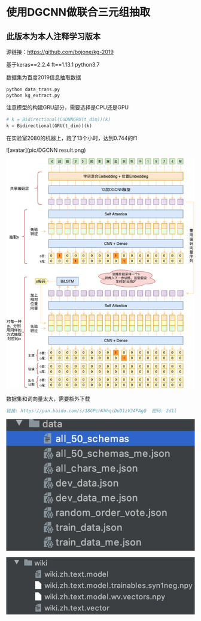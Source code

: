 # 使用DGCNN做联合三元组抽取
## 此版本为本人注释学习版本

源链接：https://github.com/bojone/kg-2019

基于keras==2.2.4 ft==1.13.1 python3.7

数据集为百度2019信息抽取数据

```
python data_trans.py
python kg_extract.py
```

注意模型的构建GRU部分，需要选择是CPU还是GPU

```python 
# k = Bidirectional(CuDNNGRU(t_dim))(k)
k = Bidirectional(GRU(t_dim))(k)
```

在实验室2080的机器上，跑了13个小时，达到0.744的f1

![avatar](pic/DGCNN result.png)

![avatar](pic/DGCNN.png)

数据集和词向量太大，需要额外下载
```bibtex
链接: https://pan.baidu.com/s/18GPchKhhqcDuD1zVJAPAgQ  密码: 2d1l
```

![avatar](pic/data.png)

![avatar](pic/wiki.png)


